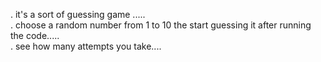 . it's a sort of guessing game .....
<br>
. choose a random number from 1 to 10 the start guessing it after running the code.....
<br>
. see how many attempts you take....
